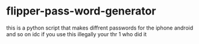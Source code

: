 # flipper-pass-word-generator
this is a python script that makes diffrent passwords for the iphone android and so on idc if you use this illegally your thr 1 who did it

